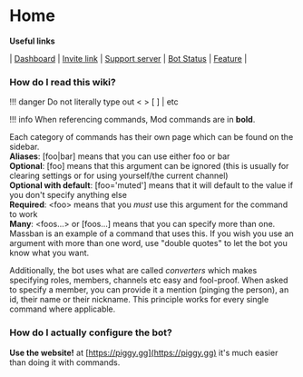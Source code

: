 # Home
**Useful links**

| [Dashboard](https://piggy.gg) | [Invite link](https://piggy.gg/invite) | [Support server](https://piggy.gg/discord) | [Bot Status](https://piggy.gg/status) | [Feature](https://piggy.gg/all-features) |

### How do I read this wiki?

!!! danger
    Do not literally type out &lt;   &gt; [   ] \| etc

!!! info
    When referencing commands, Mod commands are in **bold**. 

Each category of commands has their own page which can be found on the sidebar.  
**Aliases**: \[foo\|bar\] means that you can use either foo or bar  
**Optional**: \[foo\] means that this argument can be ignored \(this is usually for clearing settings or for using yourself/the current channel\)  
**Optional with default**: \[foo='muted'\] means that it will default to the value if you don't specify anything else  
**Required**: &lt;foo&gt; means that you _must_ use this argument for the command to work  
**Many**: &lt;foos...&gt; or \[foos...\] means that you can specify more than one. Massban is an example of a command that uses this. If you wish you use an argument with more than one word, use "double quotes" to let the bot you know what you want.

Additionally, the bot uses what are called _converters_ which makes specifying roles, members, channels etc easy and fool-proof. When asked to specify a member, you can provide it a mention \(pinging the person\), an id, their name or their nickname. This principle works for every single command where applicable.

### How do I actually configure the bot?

**Use the website!** at [https://piggy.gg](https://piggy.gg) it's much easier than doing it with commands.

